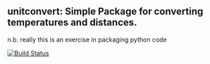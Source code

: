 ## unitconvert: Simple Package for converting temperatures and distances. 

n.b. really this is an exercise in packaging python code

[![Build Status](https://travis-ci.org/djk2120/unitconvert.svg?branch=master)](https://travis-ci.org/djk2120/unitconvert)